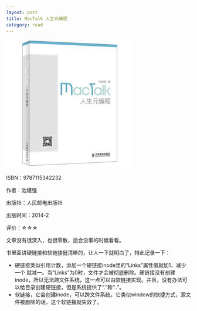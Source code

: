 ```yaml
---
layout: post
title: MacTalk 人生元编程
category: read
---
```

<img class="cover" src="/images/2014/6/9787115342232.jpg" />

ISBN：9787115342232

作者：池建强 

出版社：人民邮电出版社

出版时间：2014-2

评价：☆☆☆

文章没有很深入，也很零散，适合没事的时候看看。

书里面讲硬链接和软链接挺清晰的，让人一下就明白了，特此记录一下：

* 硬链接类似引用计数，添加一个硬链接inode里的“Links”属性值就加1，减少一个 就减一。当“Links”为0时，文件才会被彻底删除。硬链接没有创建inode，所以无法跨文件系统，这一点可以由软链接实现。并且，没有办法可以给目录创建硬链接，但是系统提供了“.”和“..”。
* 软链接，它会创建inode，可以跨文件系统。它类似window的快捷方式，源文件被删除的话，这个软链接就失效了。